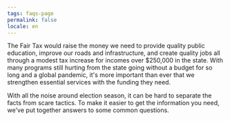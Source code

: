 ```yaml
---
tags: faqs-page
permalink: false
locale: en
---
```


The Fair Tax would raise the money we need to provide quality public education, improve our roads and infrastructure, and create quality jobs all through a modest tax increase for incomes over \$250,000 in the state. With many programs still hurting from the state going without a budget for so long and a global pandemic, it's more important than ever that we strengthen essential services with the funding they need.

With all the noise around election season, it can be hard to separate the facts from scare tactics. To make it easier to get the information you need, we've put together answers to some common questions.
